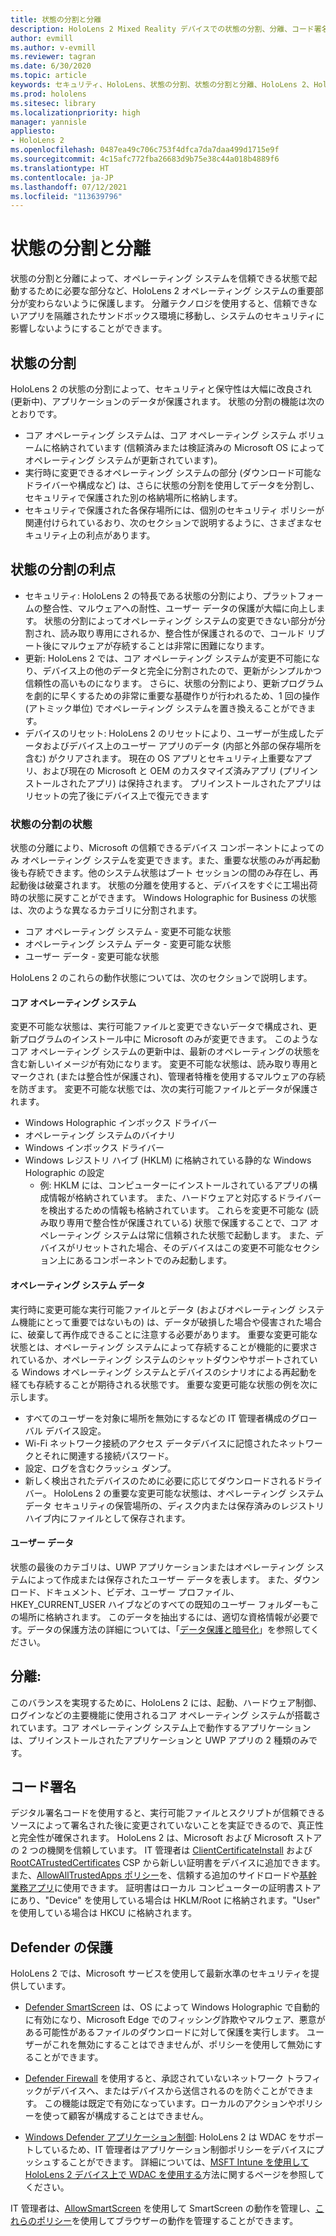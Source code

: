 ```yaml
---
title: 状態の分割と分離
description: HoloLens 2 Mixed Reality デバイスでの状態の分割、分離、コード署名、Defender アプリケーションについて説明します。
author: evmill
ms.author: v-evmill
ms.reviewer: tagran
ms.date: 6/30/2020
ms.topic: article
keywords: セキュリティ、HoloLens、状態の分割、状態の分割と分離、HoloLens 2、HoloLens 2 セキュリティ、セキュリティの概要、セキュリティ アーキテクチャ、アーキテクチャ、HoloLens 2 アーキテクチャ
ms.prod: hololens
ms.sitesec: library
ms.localizationpriority: high
manager: yannisle
appliesto:
- HoloLens 2
ms.openlocfilehash: 0487ea49c706c753f4dfca7da7daa499d1715e9f
ms.sourcegitcommit: 4c15afc772fba26683d9b75e38c44a018b4889f6
ms.translationtype: HT
ms.contentlocale: ja-JP
ms.lasthandoff: 07/12/2021
ms.locfileid: "113639796"
---
```

# <a name="state-separation-and-isolation"></a>状態の分割と分離

状態の分割と分離によって、オペレーティング システムを信頼できる状態で起動するために必要な部分など、HoloLens 2 オペレーティング システムの重要部分が変わらないように保護します。 分離テクノロジを使用すると、信頼できないアプリを隔離されたサンドボックス環境に移動し、システムのセキュリティに影響しないようにすることができます。

## <a name="state-separation"></a>状態の分割

HoloLens 2 の状態の分割によって、セキュリティと保守性は大幅に改良され (更新中)、アプリケーションのデータが保護されます。  状態の分割の機能は次のとおりです。
  * コア オペレーティング システムは、コア オペレーティング システム ボリュームに格納されています (信頼済みまたは検証済みの Microsoft OS によってオペレーティング システムが更新されています)。
  * 実行時に変更できるオペレーティング システムの部分 (ダウンロード可能なドライバーや構成など) は、さらに状態の分割を使用してデータを分割し、セキュリティで保護された別の格納場所に格納します。
  * セキュリティで保護された各保存場所には、個別のセキュリティ ポリシーが関連付けられているおり、次のセクションで説明するように、さまざまなセキュリティ上の利点があります。

## <a name="state-separation-benefits"></a>状態の分割の利点

  * セキュリティ: HoloLens 2 の特長である状態の分割により、プラットフォームの整合性、マルウェアへの耐性、ユーザー データの保護が大幅に向上します。 状態の分割によってオペレーティング システムの変更できない部分が分割され、読み取り専用にされるか、整合性が保護されるので、コールド リブート後にマルウェアが存続することは非常に困難になります。 
  * 更新: HoloLens 2 では、コア オペレーティング システムが変更不可能になり、デバイス上の他のデータと完全に分割されたので、更新がシンプルかつ信頼性の高いものになります。  さらに、状態の分割により、更新プログラムを劇的に早くするための非常に重要な基礎作りが行われるため、1 回の操作 (アトミック単位) でオペレーティング システムを置き換えることができます。
  * デバイスのリセット: HoloLens 2 のリセットにより、ユーザーが生成したデータおよびデバイス上のユーザー アプリのデータ (内部と外部の保存場所を含む) がクリアされます。 現在の OS アプリとセキュリティ上重要なアプリ、および現在の Microsoft と OEM のカスタマイズ済みアプリ (プリインストールされたアプリ) は保持されます。 プリインストールされたアプリはリセットの完了後にデバイス上で復元できます

### <a name="state-separation-states"></a>状態の分割の状態

状態の分離により、Microsoft の信頼できるデバイス コンポーネントによってのみ オペレーティング システムを変更できます。また、重要な状態のみが再起動後も存続できます。他のシステム状態はブート セッションの間のみ存在し、再起動後は破棄されます。 状態の分離を使用すると、デバイスをすぐに工場出荷時の状態に戻すことができます。 Windows Holographic for Business の状態は、次のような異なるカテゴリに分割されます。
  * コア オペレーティング システム - 変更不可能な状態
  * オペレーティング システム データ - 変更可能な状態 
  * ユーザー データ - 変更可能な状態

HoloLens 2 のこれらの動作状態については、次のセクションで説明します。

#### <a name="core-operating-system"></a>コア オペレーティング システム

変更不可能な状態は、実行可能ファイルと変更できないデータで構成され、更新プログラムのインストール中に Microsoft のみが変更できます。 このようなコア オペレーティング システムの更新中は、最新のオペレーティングの状態を含む新しいイメージが有効になります。
変更不可能な状態は、読み取り専用とマークされ (または整合性が保護され)、管理者特権を使用するマルウェアの存続を防ぎます。 変更不可能な状態では、次の実行可能ファイルとデータが保護されます。
  * Windows Holographic インボックス ドライバー
  * オペレーティング システムのバイナリ
  * Windows インボックス ドライバー
  * Windows レジストリ ハイブ (HKLM) に格納されている静的な Windows Holographic の設定
    * 例: HKLM には、コンピューターにインストールされているアプリの構成情報が格納されています。 また、ハードウェアと対応するドライバーを検出するための情報も格納されています。
これらを変更不可能な (読み取り専用で整合性が保護されている) 状態で保護することで、コア オペレーティング システムは常に信頼された状態で起動します。 また、デバイスがリセットされた場合、そのデバイスはこの変更不可能なセクション上にあるコンポーネントでのみ起動します。 

#### <a name="operating-system-data"></a>オペレーティング システム データ 

実行時に変更可能な実行可能ファイルとデータ (およびオペレーティング システム機能にとって重要ではないもの) は、データが破損した場合や侵害された場合に、破棄して再作成できることに注意する必要があります。 重要な変更可能な状態とは、オペレーティング システムによって存続することが機能的に要求されているか、オペレーティング システムのシャットダウンやサポートされている Windows オペレーティング システムとデバイスのシナリオによる再起動を経ても存続することが期待される状態です。 重要な変更可能な状態の例を次に示します。
  * すべてのユーザーを対象に場所を無効にするなどの IT 管理者構成のグローバル デバイス設定。
  * Wi-Fi ネットワーク接続のアクセス データデバイスに記憶されたネットワークとそれに関連する接続パスワード。
  * 設定、ログを含むクラッシュ ダンプ。
  * 新しく検出されたデバイスのために必要に応じてダウンロードされるドライバー。
HoloLens 2 の重要な変更可能な状態は、オペレーティング システム データ セキュリティの保管場所の、ディスク内または保存済みのレジストリ ハイブ内にファイルとして保存されます。

#### <a name="user-data"></a>ユーザー データ

状態の最後のカテゴリは、UWP アプリケーションまたはオペレーティング システムによって作成または保存されたユーザー データを表します。 また、ダウンロード、ドキュメント、ビデオ、ユーザー プロファイル、HKEY_CURRENT_USER ハイブなどのすべての既知のユーザー フォルダーもこの場所に格納されます。 このデータを抽出するには、適切な資格情報が必要です。データの保護方法の詳細については、「[データ保護と暗号化](security-encryption-data-protection.md)」を参照してください。

##  <a name="isolation"></a>分離:

このバランスを実現するために、HoloLens 2 には、起動、ハードウェア制御、ログインなどの主要機能に使用されるコア オペレーティング システムが搭載されています。コア オペレーティング システム上で動作するアプリケーションは、プリインストールされたアプリケーションと UWP アプリの 2 種類のみです。

## <a name="code-signing"></a>コード署名

デジタル署名コードを使用すると、実行可能ファイルとスクリプトが信頼できるソースによって署名された後に変更されていないことを実証できるので、真正性と完全性が確保されます。 HoloLens 2 は、Microsoft および Microsoft ストアの 2 つの機関を信頼しています。 IT 管理者は [ClientCertificateInstall](/windows/client-management/mdm/clientcertificateinstall-csp) および [RootCATrustedCertificates](/windows/client-management/mdm/rootcacertificates-csp) CSP から新しい証明書をデバイスに追加できます。 また、[AllowAllTrustedApps ポリシー](/windows/client-management/mdm/policy-csp-applicationmanagement#applicationmanagement-allowalltrustedapps)を、信頼する追加のサイドロードや[基幹業務アプリ](/intune/apps/lob-apps-windows)に使用できます。 証明書はローカル コンピューターの証明書ストアにあり、"Device" を使用している場合は HKLM/Root に格納されます。"User" を使用している場合は HKCU に格納されます。

## <a name="defender-protections"></a>Defender の保護
HoloLens 2 では、Microsoft サービスを使用して最新水準のセキュリティを提供しています。

* [Defender SmartScreen](/windows/security/threat-protection/microsoft-defender-smartscreen/microsoft-defender-smartscreen-overview) は、OS によって Windows Holographic で自動的に有効になり、Microsoft Edge でのフィッシング詐欺やマルウェア、悪意がある可能性があるファイルのダウンロードに対して保護を実行します。 ユーザーがこれを無効にすることはできませんが、ポリシーを使用して無効にすることができます。

* [Defender Firewall](/windows/security/threat-protection/windows-firewall/windows-firewall-with-advanced-security) を使用すると、承認されていないネットワーク トラフィックがデバイスへ、またはデバイスから送信されるのを防ぐことができます。 この機能は既定で有効になっています。ローカルのアクションやポリシーを使って顧客が構成することはできません。 

* [Windows Defender アプリケーション制御](/windows/security/threat-protection/windows-defender-application-control/wdac-and-applocker-overview): HoloLens 2 は WDAC をサポートしているため、IT 管理者はアプリケーション制御ポリシーをデバイスにプッシュすることができます。 詳細については、[MSFT Intune を使用して HoloLens 2 デバイス上で WDAC を使用する](/mem/intune/configuration/custom-profile-hololens)方法に関するページを参照してください。 

IT 管理者は、[AllowSmartScreen](/windows/client-management/mdm/policy-csp-browser#browser-allowsmartscreen) を使用して SmartScreen の動作を管理し、[これらのポリシー](/windows/client-management/mdm/policy-csps-supported-by-hololens2)を使用してブラウザーの動作を管理することができます。 

